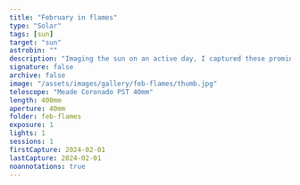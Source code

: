```yaml
---
title: "February in flames"
type: "Solar"
tags: [sun]
target: "sun"
astrobin: ""
description: "Imaging the sun on an active day, I captured these prominent flares around the edges of the solar disk."
signature: false
archive: false
image: "/assets/images/gallery/feb-flames/thumb.jpg"
telescope: "Meade Coronado PST 40mm"
length: 400mm
aperture: 40mm
folder: feb-flames
exposure: 1
lights: 1
sessions: 1
firstCapture: 2024-02-01
lastCapture: 2024-02-01
noannotations: true
---
```

